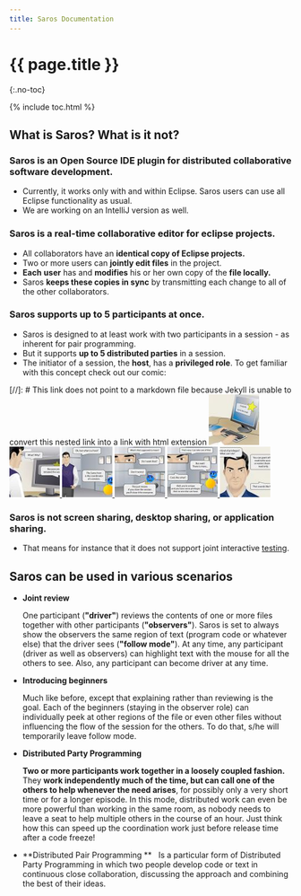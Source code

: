 ```yaml
---
title: Saros Documentation
---
```


# {{ page.title }}
{:.no-toc}


{% include toc.html %}

## What is Saros? What is it not?

### Saros is an Open Source IDE plugin for distributed collaborative software development.

*   Currently, it works only with and within Eclipse. Saros users can
    use all Eclipse functionality as usual.
*   We are working on an IntelliJ version as well.

### Saros is a real-time collaborative editor for eclipse projects.

*   All collaborators have an **identical copy of Eclipse projects.**
*   Two or more users can **jointly edit files** in the project.
*   **Each** **user** has and **modifies** his or her own copy of the
    **file locally.**
*   Saros **keeps these copies in sync** by transmitting each change to
    all of the other collaborators.

### Saros supports up to 5 participants at once.

*   Saros is designed to at least work with two participants in a
    session - as inherent for pair programming.
*   But it supports **up to 5 distributed parties** in a session.
*   The initiator of a session, the **host**, has a **privileged role**.
    To get familiar with this concept check out our comic:

[//]: # This link does not point to a markdown file because Jekyll is unable to convert this nested link into a link with html extension
[![](images/comics/small_6-1_host-comic_frame-1.jpg)
![](images/comics/small_6-1_host-comic_frame-2.jpg)
![](images/comics/small_6-1_host-comic_frame-3.jpg)
![](images/comics/small_6-1_host-comic_frame-4.jpg)
![](images/comics/small_host-comic_frame-5.jpg)
![](images/comics/small_host-comic_frame-6.jpg)](host-comic.html)


### Saros is not screen sharing, desktop sharing, or application sharing.

*   That means for instance that it does not support joint
    interactive [testing](host-comic.md).

## Saros can be used in various scenarios

* **Joint review**                      

  One participant (**"driver"**)
  reviews the contents of one or more
  files together with other
  participants
  (**"observers"**). Saros is set to
  always show the observers the same
  region of text (program code or
  whatever else) that the driver sees
  (**"follow mode"**). At any time,
  any participant (driver as well as
  observers) can highlight text with
  the mouse for all the others to
  see. Also, any participant can
  become driver at any time.
                                        

* **Introducing beginners**             

  Much like before, except that
  explaining rather than reviewing is
  the goal. Each of the beginners
  (staying in the observer role) can
  individually peek at other regions
  of the file or even other files
  without influencing the flow of the
  session for the others. To do that,
  s/he will temporarily leave follow
  mode.
                                        

* **Distributed Party Programming**     

  **Two or more participants work
  together in a loosely coupled
  fashion.** They **work independently
  much of the time, but can call one
  of the others to help whenever the
  need arises**, for possibly only a
  very short time or for a longer
  episode. In this mode, distributed
  work can even be more powerful than
  working in the same room, as nobody
  needs to leave a seat to help
  multiple others in the course of an
  hour. Just think how this can speed
  up the coordination work just before
  release time after a code freeze!
                                        

* **Distributed Pair Programming **     
  Is a particular form of Distributed
  Party Programming in which two
  people develop code or text in
  continuous close collaboration,
  discussing the approach and
  combining the best of their ideas.
                                        
